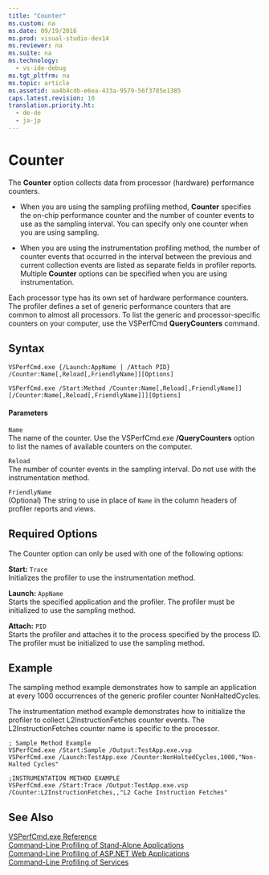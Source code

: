 ```yaml
---
title: "Counter"
ms.custom: na
ms.date: 09/19/2016
ms.prod: visual-studio-dev14
ms.reviewer: na
ms.suite: na
ms.technology: 
  - vs-ide-debug
ms.tgt_pltfrm: na
ms.topic: article
ms.assetid: aa4b4cdb-e6ea-433a-9579-56f3785e1385
caps.latest.revision: 10
translation.priority.ht: 
  - de-de
  - ja-jp
---
```

# Counter
The **Counter** option collects data from processor (hardware) performance counters.  
  
-   When you are using the sampling profiling method, **Counter** specifies the on-chip performance counter and the number of counter events to use as the sampling interval. You can specify only one counter when you are using sampling.  
  
-   When you are using the instrumentation profiling method, the number of counter events that occurred in the interval between the previous and current collection events are listed as separate fields in profiler reports. Multiple **Counter** options can be specified when you are using instrumentation.  
  
 Each processor type has its own set of hardware performance counters. The profiler defines a set of generic performance counters that are common to almost all processors. To list the generic and processor-specific counters on your computer, use the VSPerfCmd **QueryCounters** command.  
  
## Syntax  
  
```  
VSPerfCmd.exe {/Launch:AppName | /Attach PID} /Counter:Name[,Reload[,FriendlyName]][Options]  
```  
  
```  
VSPerfCmd.exe /Start:Method /Counter:Name[,Reload[,FriendlyName]][/Counter:Name[,Reload[,FriendlyName]]][Options]  
```  
  
#### Parameters  
 `Name`  
 The name of the counter. Use the VSPerfCmd.exe **/QueryCounters** option to list the names of available counters on the computer.  
  
 `Reload`  
 The number of counter events in the sampling interval. Do not use with the instrumentation method.  
  
 `FriendlyName`  
 (Optional) The string to use in place of `Name` in the column headers of profiler reports and views.  
  
## Required Options  
 The Counter option can only be used with one of the following options:  
  
 **Start:** `Trace`  
 Initializes the profiler to use the instrumentation method.  
  
 **Launch:** `AppName`  
 Starts the specified application and the profiler. The profiler must be initialized to use the sampling method.  
  
 **Attach:** `PID`  
 Starts the profiler and attaches it to the process specified by the process ID. The profiler must be initialized to use the sampling method.  
  
## Example  
 The sampling method example demonstrates how to sample an application at every 1000 occurrences of the generic profiler counter NonHaltedCycles.  
  
 The instrumentation method example demonstrates how to initialize the profiler to collect L2InstructionFetches counter events. The L2InstructionFetches counter name is specific to the processor.  
  
```  
; Sample Method Example  
VSPerfCmd.exe /Start:Sample /Output:TestApp.exe.vsp  
VSPerfCmd.exe /Launch:TestApp.exe /Counter:NonHaltedCycles,1000,"Non-Halted Cycles"  
  
;INSTRUMENTATION METHOD EXAMPLE  
VSPerfCmd.exe /Start:Trace /Output:TestApp.exe.vsp /Counter:L2InstructionFetches,,"L2 Cache Instruction Fetches"  
```  
  
## See Also  
 [VSPerfCmd.exe Reference](../vs140/VSPerfCmd.md)   
 [Command-Line Profiling of Stand-Alone Applications](../vs140/Command-Line-Profiling-of-Stand-Alone-Applications.md)   
 [Command-Line Profiling of ASP.NET Web Applications](../vs140/Command-Line-Profiling-of-ASP.NET-Web-Applications.md)   
 [Command-Line Profiling of Services](../vs140/Command-Line-Profiling-of-Services.md)